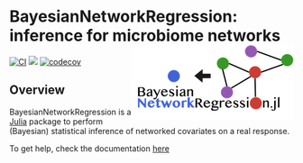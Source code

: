 # BayesianNetworkRegression: inference for microbiome networks  <picture> <source media="(prefers-color-scheme: dark)" srcset="docs/src/logo-dark_text.png"><img alt="bayesiannetworkregression logo" src="docs/src/logo_text.png" align=right></picture>

[![CI](https://github.com/samozm/BayesianNetworkRegression.jl/actions/workflows/tests.yml/badge.svg)](https://github.com/samozm/BayesianNetworkRegression.jl/actions/workflows/tests.yml)
[![](https://img.shields.io/badge/docs-dev-blue.svg)](https://samozminkowski.com/BayesianNetworkRegression.jl/dev)
[![codecov](https://codecov.io/gh/samozm/BayesianNetworkRegression.jl/branch/main/graph/badge.svg?token=BVZGYMWV1D)](https://codecov.io/gh/samozm/BayesianNetworkRegression.jl)



## Overview

BayesianNetworkRegression is a [Julia](http://julialang.org) package to perform (Bayesian) statistical inference of networked covariates on a real response. 

To get help, check the documentation [here](https://samozminkowski.com/BayesianNetworkRegression.jl/dev)